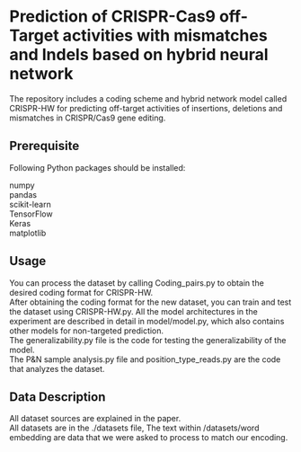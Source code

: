 # Prediction of CRISPR-Cas9 off-Target activities with mismatches and Indels based on hybrid neural network
The repository includes a coding scheme and hybrid network model called CRISPR-HW for predicting off-target activities of insertions, deletions and mismatches in CRISPR/Cas9 gene editing.

## Prerequisite
Following Python packages should be installed:

numpy  
pandas  
scikit-learn  
TensorFlow  
Keras  
matplotlib  

## Usage
You can process the dataset by calling Coding_pairs.py to obtain the desired coding format for CRISPR-HW.  
After obtaining the coding format for the new dataset, you can train and test the dataset using CRISPR-HW.py. All the model architectures in the experiment are described in detail in model/model.py, which also contains other models for non-targeted prediction.  
The generalizability.py file is the code for testing the generalizability of the model.  
The P&N sample analysis.py file and position_type_reads.py are the code that analyzes the dataset.  

## Data Description
All dataset sources are explained in the paper.  
All datasets are in the ./datasets file, The text within /datasets/word embedding are data that we were asked to process to match our encoding.  

